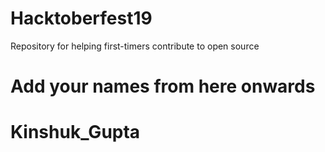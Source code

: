 # Hacktoberfest19
Repository for helping first-timers contribute to open source



# Add your names from here onwards

Kinshuk_Gupta
=======